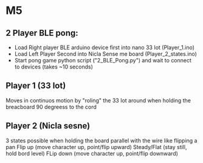 # M5

## 2 Player BLE pong:
- Load Right player BLE arduino device first into nano 33 Iot (Player_1.ino)
- Load Left Player Second into Nicla Sense me board  (Player_2_states.ino)
- Start pong game python script ("2_BLE_Pong.py") and wait to connect to devices (takes ~10 seconds)

## Player 1 (33 Iot)
Moves in continuos motion by "roling" the 33 Iot around when holding the breacboard 90 degreess to the cord

## Player 2 (Nicla sesne)
3 states possible when holding the board parallel with the wire like flipping a pan
Flip up (move character up, point/flip upward)
Steady/Flat (stay still, hold bord level)
FLip down (move character up, point/flip downward)